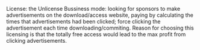 License: the Unlicense
Bussiness mode: looking for sponsors to make advertisements on the download/access website, paying by calculating the times that advertisements had been clicked; force clicking the advertisement each time downloading/commiting.
Reason for choosing this licensing is that the totally free access would lead to the max profit from clicking advertisements.

